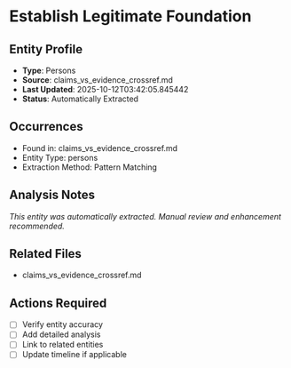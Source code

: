 # Establish Legitimate Foundation

## Entity Profile
- **Type**: Persons
- **Source**: claims_vs_evidence_crossref.md
- **Last Updated**: 2025-10-12T03:42:05.845442
- **Status**: Automatically Extracted

## Occurrences
- Found in: claims_vs_evidence_crossref.md
- Entity Type: persons
- Extraction Method: Pattern Matching

## Analysis Notes
*This entity was automatically extracted. Manual review and enhancement recommended.*

## Related Files
- claims_vs_evidence_crossref.md

## Actions Required
- [ ] Verify entity accuracy
- [ ] Add detailed analysis
- [ ] Link to related entities
- [ ] Update timeline if applicable
